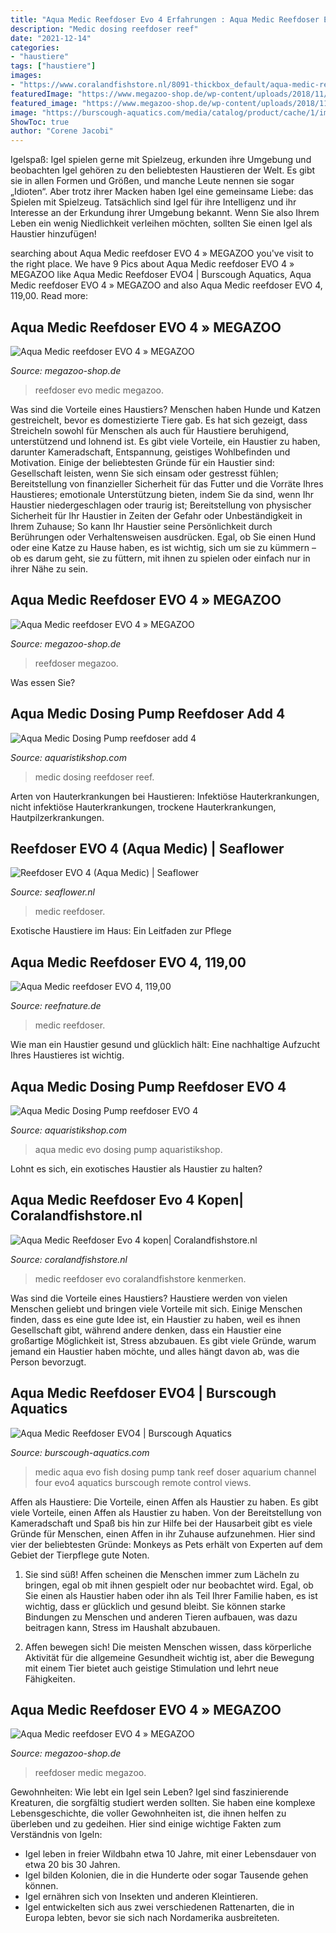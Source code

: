 ```yaml
---
title: "Aqua Medic Reefdoser Evo 4 Erfahrungen : Aqua Medic Reefdoser Evo4"
description: "Medic dosing reefdoser reef"
date: "2021-12-14"
categories:
- "haustiere"
tags: ["haustiere"]
images:
- "https://www.coralandfishstore.nl/8091-thickbox_default/aqua-medic-reefdoser-evo-4.jpg"
featuredImage: "https://www.megazoo-shop.de/wp-content/uploads/2018/11/AquaMedic_reefdoser-EVO-4_6jpg-760x760.jpg"
featured_image: "https://www.megazoo-shop.de/wp-content/uploads/2018/11/AquaMedic_reefdoser-EVO-4_2.jpg"
image: "https://burscough-aquatics.com/media/catalog/product/cache/1/image/049ef0e475fc01db78c3c7a50e67c77f/a/q/aquamedic-reefdoser-evo-4.jpg"
ShowToc: true
author: "Corene Jacobi"
---
```



Igelspaß: Igel spielen gerne mit Spielzeug, erkunden ihre Umgebung und beobachten
Igel gehören zu den beliebtesten Haustieren der Welt. Es gibt sie in allen Formen und Größen, und manche Leute nennen sie sogar „Idioten“. Aber trotz ihrer Macken haben Igel eine gemeinsame Liebe: das Spielen mit Spielzeug. Tatsächlich sind Igel für ihre Intelligenz und ihr Interesse an der Erkundung ihrer Umgebung bekannt. Wenn Sie also Ihrem Leben ein wenig Niedlichkeit verleihen möchten, sollten Sie einen Igel als Haustier hinzufügen!

	

		
searching about Aqua Medic reefdoser EVO 4 » MEGAZOO you've visit to the right place. We have 9 Pics about Aqua Medic reefdoser EVO 4 » MEGAZOO like Aqua Medic Reefdoser EVO4 | Burscough Aquatics, Aqua Medic reefdoser EVO 4 » MEGAZOO and also Aqua Medic reefdoser EVO 4, 119,00. Read more:
		
    
## Aqua Medic Reefdoser EVO 4 » MEGAZOO

<img loading=lazy src="https://www.megazoo-shop.de/wp-content/uploads/2018/11/AquaMedic_reefdoser-EVO-4_2.jpg" onerror="this.onerror=null;this.src='https://tse4.mm.bing.net/th?id=OIP.CCKWjPjuBLiVeNgoNvm0cgHaHa&amp;pid=15.1';" alt="Aqua Medic reefdoser EVO 4 » MEGAZOO">

_Source: megazoo-shop.de_

>reefdoser evo medic megazoo. 

	

Was sind die Vorteile eines Haustiers?
Menschen haben Hunde und Katzen gestreichelt, bevor es domestizierte Tiere gab. Es hat sich gezeigt, dass Streicheln sowohl für Menschen als auch für Haustiere beruhigend, unterstützend und lohnend ist. Es gibt viele Vorteile, ein Haustier zu haben, darunter Kameradschaft, Entspannung, geistiges Wohlbefinden und Motivation. Einige der beliebtesten Gründe für ein Haustier sind: Gesellschaft leisten, wenn Sie sich einsam oder gestresst fühlen; Bereitstellung von finanzieller Sicherheit für das Futter und die Vorräte Ihres Haustieres; emotionale Unterstützung bieten, indem Sie da sind, wenn Ihr Haustier niedergeschlagen oder traurig ist; Bereitstellung von physischer Sicherheit für Ihr Haustier in Zeiten der Gefahr oder Unbeständigkeit in Ihrem Zuhause; So kann Ihr Haustier seine Persönlichkeit durch Berührungen oder Verhaltensweisen ausdrücken. Egal, ob Sie einen Hund oder eine Katze zu Hause haben, es ist wichtig, sich um sie zu kümmern – ob es darum geht, sie zu füttern, mit ihnen zu spielen oder einfach nur in ihrer Nähe zu sein.

    
## Aqua Medic Reefdoser EVO 4 » MEGAZOO

<img loading=lazy src="https://www.megazoo-shop.de/wp-content/uploads/2018/11/AquaMedic_reefdoser-EVO-4_5jpg-760x760.jpg" onerror="this.onerror=null;this.src='https://tse4.mm.bing.net/th?id=OIP.IdMQu37Sns6fzyV0zucZZAHaHa&amp;pid=15.1';" alt="Aqua Medic reefdoser EVO 4 » MEGAZOO">

_Source: megazoo-shop.de_

>reefdoser megazoo. 

	

Was essen Sie?

    
## Aqua Medic Dosing Pump Reefdoser Add 4

<img loading=lazy src="https://www.aquaristikshop.com/pictures_xxl/368231.jpg" onerror="this.onerror=null;this.src='https://tse1.mm.bing.net/th?id=OIP.8yLgh-ZW6O6K7NqKCuu8lgHaFa&amp;pid=15.1';" alt="Aqua Medic Dosing Pump reefdoser add 4">

_Source: aquaristikshop.com_

>medic dosing reefdoser reef. 

	

Arten von Hauterkrankungen bei Haustieren: Infektiöse Hauterkrankungen, nicht infektiöse Hauterkrankungen, trockene Hauterkrankungen, Hautpilzerkrankungen.

    
## Reefdoser EVO 4 (Aqua Medic) | Seaflower

<img loading=lazy src="https://www.seaflower.nl/wp-content/uploads/2020/06/aquamedicreefdoserevo4.jpg" onerror="this.onerror=null;this.src='https://tse2.mm.bing.net/th?id=OIP.yVgXPpxhPdV9uoxdskqD0QHaFN&amp;pid=15.1';" alt="Reefdoser EVO 4 (Aqua Medic) | Seaflower">

_Source: seaflower.nl_

>medic reefdoser. 

	

Exotische Haustiere im Haus: Ein Leitfaden zur Pflege

    
## Aqua Medic Reefdoser EVO 4, 119,00

<img loading=lazy src="https://www.reefnature.de/media/image/product/21389/lg/aqua-medic-reefdoser-evo-4.jpg" onerror="this.onerror=null;this.src='https://tse1.mm.bing.net/th?id=OIP.ljiMbwJDDnbdzJyeSxxXagHaHa&amp;pid=15.1';" alt="Aqua Medic reefdoser EVO 4, 119,00">

_Source: reefnature.de_

>medic reefdoser. 

	

Wie man ein Haustier gesund und glücklich hält: Eine nachhaltige Aufzucht Ihres Haustieres ist wichtig.

    
## Aqua Medic Dosing Pump Reefdoser EVO 4

<img loading=lazy src="http://www.aquaristikshop.com/pictures_xxl/368230.jpg" onerror="this.onerror=null;this.src='https://tse4.mm.bing.net/th?id=OIP.x0I1_WF-DFIAB28op0S55gHaE9&amp;pid=15.1';" alt="Aqua Medic Dosing Pump reefdoser EVO 4">

_Source: aquaristikshop.com_

>aqua medic evo dosing pump aquaristikshop. 

	

Lohnt es sich, ein exotisches Haustier als Haustier zu halten?

    
## Aqua Medic Reefdoser Evo 4 Kopen| Coralandfishstore.nl

<img loading=lazy src="https://www.coralandfishstore.nl/8091-thickbox_default/aqua-medic-reefdoser-evo-4.jpg" onerror="this.onerror=null;this.src='https://tse2.mm.bing.net/th?id=OIP.5efQp36qLuqvHTzz3Hj2ZAHaI4&amp;pid=15.1';" alt="Aqua Medic Reefdoser Evo 4 kopen| Coralandfishstore.nl">

_Source: coralandfishstore.nl_

>medic reefdoser evo coralandfishstore kenmerken. 

	

Was sind die Vorteile eines Haustiers?
Haustiere werden von vielen Menschen geliebt und bringen viele Vorteile mit sich. Einige Menschen finden, dass es eine gute Idee ist, ein Haustier zu haben, weil es ihnen Gesellschaft gibt, während andere denken, dass ein Haustier eine großartige Möglichkeit ist, Stress abzubauen. Es gibt viele Gründe, warum jemand ein Haustier haben möchte, und alles hängt davon ab, was die Person bevorzugt.

    
## Aqua Medic Reefdoser EVO4 | Burscough Aquatics

<img loading=lazy src="https://burscough-aquatics.com/media/catalog/product/cache/1/image/049ef0e475fc01db78c3c7a50e67c77f/a/q/aquamedic-reefdoser-evo-4.jpg" onerror="this.onerror=null;this.src='https://tse1.mm.bing.net/th?id=OIP.ySeXuHEzjb5_yFhQjhxmgwHaFd&amp;pid=15.1';" alt="Aqua Medic Reefdoser EVO4 | Burscough Aquatics">

_Source: burscough-aquatics.com_

>medic aqua evo fish dosing pump tank reef doser aquarium channel four evo4 aquatics burscough remote control views. 

	

Affen als Haustiere: Die Vorteile, einen Affen als Haustier zu haben.
Es gibt viele Vorteile, einen Affen als Haustier zu haben. Von der Bereitstellung von Kameradschaft und Spaß bis hin zur Hilfe bei der Hausarbeit gibt es viele Gründe für Menschen, einen Affen in ihr Zuhause aufzunehmen. Hier sind vier der beliebtesten Gründe: Monkeys as Pets erhält von Experten auf dem Gebiet der Tierpflege gute Noten.
1. Sie sind süß! Affen scheinen die Menschen immer zum Lächeln zu bringen, egal ob mit ihnen gespielt oder nur beobachtet wird. Egal, ob Sie einen als Haustier haben oder ihn als Teil Ihrer Familie haben, es ist wichtig, dass er glücklich und gesund bleibt. Sie können starke Bindungen zu Menschen und anderen Tieren aufbauen, was dazu beitragen kann, Stress im Haushalt abzubauen.

2. Affen bewegen sich! Die meisten Menschen wissen, dass körperliche Aktivität für die allgemeine Gesundheit wichtig ist, aber die Bewegung mit einem Tier bietet auch geistige Stimulation und lehrt neue Fähigkeiten.

    
## Aqua Medic Reefdoser EVO 4 » MEGAZOO

<img loading=lazy src="https://www.megazoo-shop.de/wp-content/uploads/2018/11/AquaMedic_reefdoser-EVO-4_6jpg-760x760.jpg" onerror="this.onerror=null;this.src='https://tse1.mm.bing.net/th?id=OIP.wGeRba9qZSOF4A5a1R9iPgHaHa&amp;pid=15.1';" alt="Aqua Medic reefdoser EVO 4 » MEGAZOO">

_Source: megazoo-shop.de_

>reefdoser medic megazoo. 

	

Gewohnheiten: Wie lebt ein Igel sein Leben?
Igel sind faszinierende Kreaturen, die sorgfältig studiert werden sollten. Sie haben eine komplexe Lebensgeschichte, die voller Gewohnheiten ist, die ihnen helfen zu überleben und zu gedeihen. Hier sind einige wichtige Fakten zum Verständnis von Igeln:
- Igel leben in freier Wildbahn etwa 10 Jahre, mit einer Lebensdauer von etwa 20 bis 30 Jahren.
- Igel bilden Kolonien, die in die Hunderte oder sogar Tausende gehen können.
- Igel ernähren sich von Insekten und anderen Kleintieren.
- Igel entwickelten sich aus zwei verschiedenen Rattenarten, die in Europa lebten, bevor sie sich nach Nordamerika ausbreiteten.

